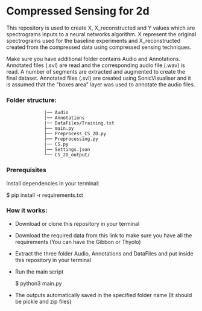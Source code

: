 # Compressed Sensing for 2d

This repository is used to create X, X_reconstructed and Y values which are spectrograms inputs to a neural networks algorithm. 
X represent the original spectrograms used for the baseline experiments and X_reconstructed created from the compressed data using compressed sensing techniques.

Make sure you have additional folder contains Audio and Annotations. Annotated files (.svl) are read and the corresponding audio file (.wav) is read. 
A number of segments are extracted and augmented to create the final dataset. Annotated files (.svl) are created using SonicVisualiser and it is assumed that the "boxes area" layer was used to annotate the audio files.
      
### Folder structure:

                  |── Audio
                  |── Annotations
                  |── DataFiles/Training.txt
                  ├── main.py
                  ├── Preprocess_CS_2D.py
                  ├── Preprocessing.py
                  |── CS.py
                  |── Settings.json  
                  └── CS_2D_output/
                  
### Prerequisites

Install dependencies in your terminal:

$ pip install -r requirements.txt             

### How it works:
- Download or clone this repository in your terminal
- Download the required data from this link to make sure you have all the requirements (You can have the Gibbon or Thyolo)
- Extract the three folder Audio, Annotations and DataFiles and put inside this repository in your terminal
- Run the main script
  
  $ python3 main.py
  
- The outputs automatically saved in the specified folder name (It should be pickle and zip files)


         
